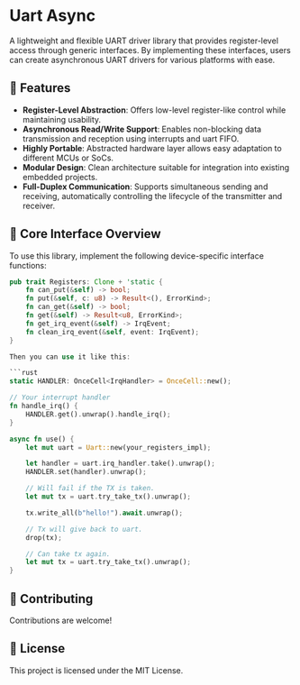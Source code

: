 # Uart Async

A lightweight and flexible UART driver library that provides register-level access through generic interfaces. By implementing these interfaces, users can create asynchronous UART drivers for various platforms with ease.

## 📌 Features

- **Register-Level Abstraction**: Offers low-level register-like control while maintaining usability.
- **Asynchronous Read/Write Support**: Enables non-blocking data transmission and reception using interrupts and uart FIFO.
- **Highly Portable**: Abstracted hardware layer allows easy adaptation to different MCUs or SoCs.
- **Modular Design**: Clean architecture suitable for integration into existing embedded projects.
- **Full-Duplex Communication**: Supports simultaneous sending and receiving, automatically controlling the lifecycle of the transmitter and receiver.

## 🧩 Core Interface Overview

To use this library, implement the following device-specific interface functions:

```rust
pub trait Registers: Clone + 'static {
    fn can_put(&self) -> bool;
    fn put(&self, c: u8) -> Result<(), ErrorKind>;
    fn can_get(&self) -> bool;
    fn get(&self) -> Result<u8, ErrorKind>;
    fn get_irq_event(&self) -> IrqEvent;
    fn clean_irq_event(&self, event: IrqEvent);
}

Then you can use it like this:

```rust
static HANDLER: OnceCell<IrqHandler> = OnceCell::new();

// Your interrupt handler
fn handle_irq() {
    HANDLER.get().unwrap().handle_irq();
}

async fn use() {
    let mut uart = Uart::new(your_registers_impl);

    let handler = uart.irq_handler.take().unwrap();
    HANDLER.set(handler).unwrap();

    // Will fail if the TX is taken.
    let mut tx = uart.try_take_tx().unwrap();

    tx.write_all(b"hello!").await.unwrap();

    // Tx will give back to uart.
    drop(tx);

    // Can take tx again.
    let mut tx = uart.try_take_tx().unwrap();
}
```

## 🤝 Contributing

Contributions are welcome! 

## 📜 License

This project is licensed under the MIT License.
